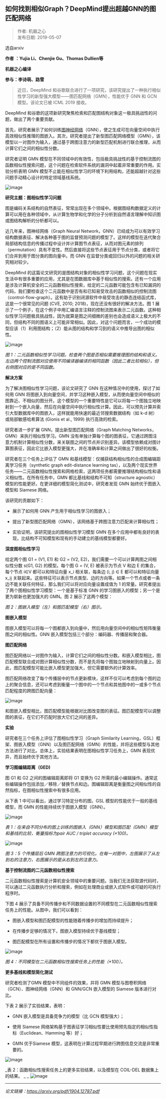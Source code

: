 ## 如何找到相似Graph？DeepMind提出超越GNN的图匹配网络  

> 作者: 机器之心  
> 发布日期: 2019-05-07  

选自arxiv

**作者** **：Yujia Li、Chenjie Gu、Thomas Dullien等**

**机器之心编译**

**参与：李诗萌、路雪**

> 近日，DeepMind 和谷歌联合进行了一项研究，该研究提出了一种执行相似性学习的新型强大模型——图匹配网络（GMN），性能优于 GNN 和 GCN 模型。该论文已被 ICML 2019 接收。

DeepMind 和谷歌的这项新研究聚焦检索和匹配图结构对象这一极具挑战性的问题，做出了两个重要贡献。

首先，研究者展示了如何训练[图神经网络]()（GNN），使之生成可在向量空间中执行高效相似性推理的图嵌入。其次，研究者提出了新型图匹配网络模型（GMN），该模型以一对图作为输入，通过基于跨图注意力的新型匹配机制进行联合推理，从而计算它们之间的相似性分数。

研究者证明 GMN 模型在不同领域中的有效性，包括极具挑战性的基于控制流图的函数相似性搜索问题，这个问题在检索软件系统的漏洞中起着非常重要的作用。实验分析表明 GMN 模型不止能在相似性学习的环境下利用结构，还能超越针对这些问题手动精心设计的特定领域基线系统。

![image](images/1905-rhzdxsgraphdeepmindtccygnndtppwl-0.jpeg)

**研究主题：图相似性学习问题**

图是编码关系结构的自然表征，常常出现在多个领域中。根据图结构数据定义的计算可以用在各种领域中，从计算生物学和化学的分子分析到自然语言理解中知识图或图结构解析的分析都可以。

近几年来，图神经网络（Graph Neural Network，GNN）已经成为可以有效学习结构数据表征、解决各种基于图的监督预测问题的模型了。这样的模型在迭代聚合局部结构信息的传播过程中设计并计算图节点表征，从而对图元素的排列（permutation）具有不变性。然后直接将这些节点表征用于节点分类，或者将它们合并到用于图分类的图向量中。而 GNN 在监督分类或回归以外的问题的相关研究相对较少。

DeepMind 的这篇论文研究的是图结构对象的相似性学习问题，这个问题在现实生活中有很多重要的应用，尤其是在图数据库中基于相似性的搜索。还有一个应用是涉及计算机安全的二元函数相似性搜索，给定的二元函数可能包含有已知漏洞的代码，我们要检查这个二元函数中是否有和已知易受攻击的函数相似的控制流图（control-flow-graph）。这有助于识别闭源软件中易受攻击的静态连结函式库，这是一个很常见的问题 \(CVE, 2010; 2018\)，现在还没有很好的解决方法。图 1 展示了一个例子，在这个例子中用汇编语言注释的控制流图来表示二元函数。这种相似性学习问题极具挑战性，因为就算是图之间细微的差别也会造成语义上极大的不同，但结构不同的图语义上可能非常相似。因此，对这个问题而言，一个成功的模型应该（1）利用图结构；（2）能从图的结构和学习到的语义中推导出图的相似性。

![image](images/1905-rhzdxsgraphdeepmindtccygnndtppwl-1.jpeg)

_图 1：二元函数相似性学习问题。检查两个图是否相似需要推理图的结构和语义。左边两个控制流图对应使用不同编译器编译的相同函数（因此二者比较相似），但右侧图对应的是不同函数。_

**解决方案**

为了解决图相似性学习问题，该论文研究了 GNN 在这种情况中的使用，探讨了如何用 GNN 将图嵌入到向量空间，并学习这种嵌入模型，从而使向量空间中相似的图靠近、不相似的图分开。这个模型的一个重要特性是它可以将每一个图独立地映射到一个嵌入向量，然后在向量空间中执行相似性计算。因此，可以预先计算并索引大型数据库中的图嵌入，这样就能用快速的最近邻搜索数据结构（如 k-d 树） 或局部敏感哈希算法 \(Gionis et al., 1999\) 执行高效的检索。

研究者进一步扩展 GNN，提出新型图匹配网络（Graph Matching Networks，GMN）来执行相似性学习。GMN 没有单独计算每个图的图表征，它通过跨图注意力机制计算相似性分数，来关联图之间的节点并识别差异。该模型依赖成对图计算图表征，因此它比嵌入模型更强大，并在准确率和计算之间做出了很好的权衡。

研究者在三个任务上评估了 GMN 和基线模型：仅捕获结构相似性的合成图编辑距离学习任务（synthetic graph edit-distance learning tas），以及两个现实世界任务——二元函数相似性搜索和网格检索，这两项任务都需要推理结构相似性和语义相似性。在所有任务中，GMN 都比基线和结构不可知（structure agnostic）模型的性能更好。在更详细的模型简化测试中，研究者发现 GMN 始终优于图嵌入模型和 Siamese 网络。

该研究的贡献如下：

* 展示了如何用 GNN 产生用于相似性学习的图嵌入；

* 提出了新型图匹配网络（GMN），该网络基于跨图注意力匹配来计算相似性；

* 实验证明，该研究提出的图相似性学习模型 GMN 在多个应用中都有良好的表现，比结构不可知模型和现有的手动建立的基线模型都要好。

**深度图相似性学习**

给定两个图 G1 = \(V1, E1\) 和 G2 = \(V2, E2\)，我们需要一个可以计算两图之间相似性分数 s\(G1, G2\) 的模型。每个图 G = \(V, E\) 被表示为节点 V 和边 E 的集合，每个节点 i∈V 都可以和特征向量 x\_i 相关联，每条边 \(i, j\) ∈ E 都可以和特征向量 x\_ij 关联起来。这些特征可以表示节点类型、边的方向等。如果一个节点或者一条边不能关联任何特征，那么我们可以将对应向量设置成值为 1 的常量。研究者提出了两个图相似性学习模型：一个是基于标准 GNN 的学习图嵌入的模型；另一个是更为崭新也更加强大的 GMN。图 2 展示了这两个模型：

_图 2：图嵌入模型（左）和图匹配模型（右）图示。_

**图嵌入模型**

图嵌入模型可以将每一个图都嵌入到向量中，然后用向量空间中的相似性矩阵衡量图之间的相似性。GNN 嵌入模型包括三个部分：编码器、传播层和聚合器。

**图匹配网络**

图匹配网络以一对图作为输入，计算它们之间的相似性分数。和嵌入模型相比，图匹配模型联合成对图计算相似性分数，而不是先将每个图独立地映射到向量上。因此，图匹配模型可能比嵌入模型更加强大，但它需要额外的计算效率。

图匹配网络改变了每个传播层中的节点更新模块，这样不仅可以考虑到每个图的边上的聚合信息，还可以考虑到衡量一个图中的一个节点和其他图中的一或多个节点匹配程度的跨图匹配向量：

![image](images/1905-rhzdxsgraphdeepmindtccygnndtppwl-2.jpeg)

和图嵌入模型相比，图匹配模型能根据对比图改变图的表征。图匹配模型可以调整图的表征，在它们不匹配时放大它们之间的差异。

**实验**

研究者在三个任务上评估了图相似性学习（Graph Similarity Learning，GSL）框架、图嵌入模型（GNN）以及图匹配网络（GMN）的性能，并将这些模型与其他方法进行了对比。总体上，实验结果表明在图相似性学习任务上，GMN 表现优异，而且始终优于其他方法。

**学习图编辑距离（GED\)**

图 G1 和 G2 之间的图编辑距离即将 G1 变换为 G2 所需的最小编辑操作。通常这些编辑操作包括添加／移除／替换节点和边。图编辑距离是衡量图之间相似性的自然指标，在图相似性搜索中有很多应用。

从下表 1 中可以看出，通过学习特定分布的图，GSL 模型的性能优于一般的基线模型，而 GMN 的性能持续优于图嵌入模型（GNN）。

![image](images/1905-rhzdxsgraphdeepmindtccygnndtppwl-3.jpeg)

_表 1：在来自不同分布的图上训练的图嵌入（GNN）模型和图匹配（GMN）模型和基线的比较，衡量指标为pair AUC / triplet accuracy \(×100\)。_

![image](images/1905-rhzdxsgraphdeepmindtccygnndtppwl-4.jpeg)

_图 3：5 个传播层后 GMN 跨图注意力的可视化。在每一对图中，左图展示了从左到右的注意力，右图展示的是从右到左的注意力。_

**基于控制流图的二元函数相似性搜索**

二元函数相似性搜索是计算机安全领域中的重要问题。当我们无法获取源代码时，可以通过二元函数执行分析和搜索，例如在处理商业或嵌入式软件或可疑的可执行程序时。

下图 4 展示了具备不同传播步和不同数据设置的不同模型在二元函数相似性搜索任务上的性能。从图中，我们可以看到：

* 图嵌入模型和图匹配模型的性能随着传播步的增加而持续提升；

* 在传播步足够的情况下，图嵌入模型持续优于基线模型；

* 图匹配模型在所有设置和传播步的情况下都优于图嵌入模型。

![image](images/1905-rhzdxsgraphdeepmindtccygnndtppwl-5.jpeg)

_图 4：不同模型在二元函数相似性搜索任务上的性能（\*100）。_

**更多基线和模型简化测试**

研究者检测了GMN 模型中不同组件的效果，并将 GMN 模型与图卷积网络（GCN）、图神经网络（GNN）和 GNN/GCN 嵌入模型的 Siamese 版本进行对比。

下表 2 展示了实验结果，表明：

* GNN 嵌入模型是具备竞争力的模型（比 GCN 模型强大）；

* 使用 Siamese 网络架构基于图表征学习相似性要比使用预先指定的相似性指标（Euclidean、Hamming 等）好；

* GMN 优于Siamese 模型，这表明在计算过程早期进行跨图信息交流是非常重要的。

![image](images/1905-rhzdxsgraphdeepmindtccygnndtppwl-0.jpeg)

_表 2：函数相似性搜索任务上的更多实验结果，以及模型在 COIL-DEL 数据集上的结果。 _ _
![image](images/1905-rhzdxsgraphdeepmindtccygnndtppwl-6.jpeg)
___

_论文链接：https://arxiv.org/pdf/1904.12787.pdf_
